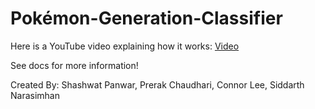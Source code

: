 # Pokémon-Generation-Classifier

Here is a YouTube video explaining how it works: [Video](youtube.com/watch?v=XIOfucB3zKg)

See docs for more information!

Created By: Shashwat Panwar, Prerak Chaudhari, Connor Lee, Siddarth Narasimhan